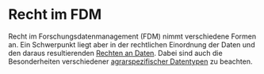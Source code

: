 # Recht im FDM

Recht im Forschungsdatenmanagement (FDM) nimmt verschiedene Formen an.
Ein Schwerpunkt liegt aber in der rechtlichen Einordnung der Daten und den daraus resultierenden [Rechten an Daten](/knowledgebase/legal/rights).
Dabei sind auch die Besonderheiten verschiedener [agrarspezifischer Datentypen](/knowledgebase/rdm/specific_data) zu beachten.
